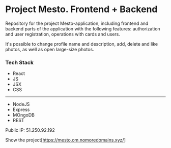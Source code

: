 # Project Mesto. Frontend + Backend

Repository for the project Mesto-application, including frontend and backend parts of the application with the following features: authorization and user registration, operations with cards and users. 

It's possible to change profile name and description, add, delete and like photos, as well as open large-size photos.

### Tech Stack

* React
* JS
* JSX
* CSS
------
* NodeJS
* Express
* MOngoDB
* REST
  
Public IP: 51.250.92.192

Show the project[https://mesto.om.nomoredomains.xyz/]